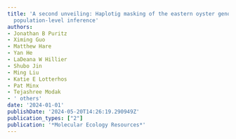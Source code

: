```yaml
---
title: 'A second unveiling: Haplotig masking of the eastern oyster genome improves
  population-level inference'
authors:
- Jonathan B Puritz
- Ximing Guo
- Matthew Hare
- Yan He
- LaDeana W Hillier
- Shubo Jin
- Ming Liu
- Katie E Lotterhos
- Pat Minx
- Tejashree Modak
- ' others'
date: '2024-01-01'
publishDate: '2024-05-20T14:26:19.290949Z'
publication_types: ["2"]
publication: '*Molecular Ecology Resources*'
---
```

